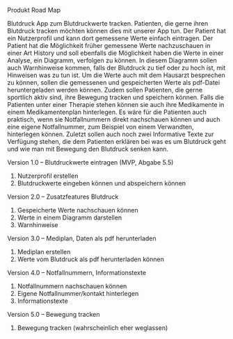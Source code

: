 Produkt Road Map

Blutdruck App zum Blutdruckwerte tracken. Patienten, die gerne ihren Blutdruck tracken möchten können dies mit unserer App tun. Der Patient hat ein Nutzerprofil und kann dort gemessene Werte einfach eintragen. Der Patient hat die Möglichkeit früher gemessene Werte nachzuschauen in einer Art History und soll ebenfalls die Möglichkeit haben die Werte in einer Analyse, ein Diagramm, verfolgen zu können. In diesem Diagramm sollen auch Warnhinweise kommen, falls der Blutdruck zu tief oder zu hoch ist, mit Hinweisen was zu tun ist. Um die Werte auch mit dem Hausarzt besprechen zu können, sollen die gemessenen und gespeicherten Werte als pdf-Datei heruntergeladen werden können. Zudem sollen Patienten, die gerne sportlich aktiv sind, ihre Bewegung tracken und speichern können. Falls die Patienten unter einer Therapie stehen können sie auch ihre Medikamente in einem Medikamentenplan hinterlegen. Es wäre für die Patienten auch praktisch, wenn sie Notfallnummern direkt nachschauen können und auch eine eigene Notfallnummer, zum Beispiel von einem Verwandten, hinterlegen können. Zuletzt sollen auch noch zwei Informative Texte zur Verfügung stehen, die dem Patienten erklären bei was es um Blutdruck geht und wie man mit Bewegung den Blutdruck senken kann.

Version 1.0 – Blutdruckwerte eintragen (MVP, Abgabe 5.5)
1.	Nutzerprofil erstellen
2.	Blutdruckwerte eingeben können und abspeichern können

Version 2.0 – Zusatzfeatures Blutdruck
1.	Gespeicherte Werte nachschauen können
2.	Werte in einem Diagramm darstellen
3.	Warnhinweise

Version 3.0 – Mediplan, Daten als pdf herunterladen
1.	Mediplan erstellen
2.	Werte vom Blutdruck als pdf herunterladen können

Version 4.0 – Notfallnummern, Informationstexte
1.	Notfallnummern nachschauen können
2.	Eigene Notfallnummer/kontakt hinterlegen
3.	Informationstexte

Version 5.0 – Bewegung tracken
1.	Bewegung tracken (wahrscheinlich eher weglassen)
